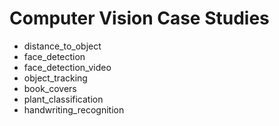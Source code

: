 # Computer Vision Case Studies

- distance_to_object
- face_detection
- face_detection_video
- object_tracking
- book_covers
- plant_classification
- handwriting_recognition
